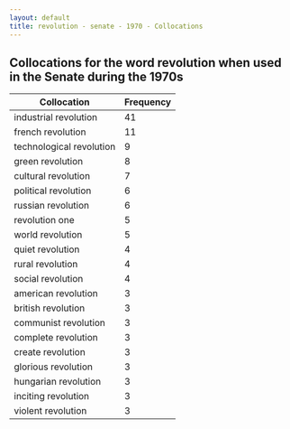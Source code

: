 ```yaml
---
layout: default
title: revolution - senate - 1970 - Collocations
---
```

## Collocations for the word **revolution** when used in the Senate during the 1970s

| Collocation | Frequency |
|--------------|----------------|
|industrial revolution|41|
|french revolution|11|
|technological revolution|9|
|green revolution|8|
|cultural revolution|7|
|political revolution|6|
|russian revolution|6|
|revolution one|5|
|world revolution|5|
|quiet revolution|4|
|rural revolution|4|
|social revolution|4|
|american revolution|3|
|british revolution|3|
|communist revolution|3|
|complete revolution|3|
|create revolution|3|
|glorious revolution|3|
|hungarian revolution|3|
|inciting revolution|3|
|violent revolution|3|
